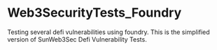 # Web3SecurityTests_Foundry
Testing several defi vulnerabilities using foundry.
This is the simplified version of SunWeb3Sec Defi Vulnerability Tests.
